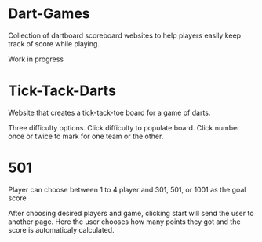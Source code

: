 # Dart-Games

Collection of dartboard scoreboard websites to help players easily keep track of score while playing.

Work in progress

# Tick-Tack-Darts

Website that creates a tick-tack-toe board for a game of darts. 

Three difficulty options. Click difficulty to populate board. Click number once or twice to mark for one team or the other.

# 501
Player can choose between 1 to 4 player and 301, 501, or 1001 as the goal score

After choosing desired players and game, clicking start will send the user to another page. 
Here the user chooses how many points they got and the score is automaticaly calculated.
